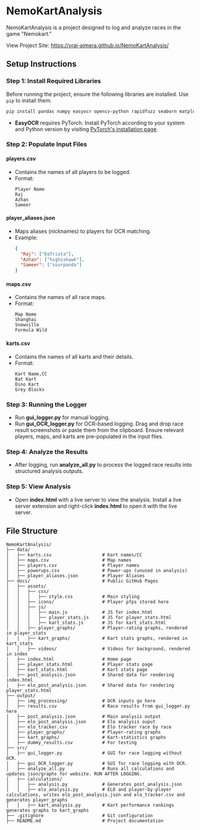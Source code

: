 # **NemoKartAnalysis**

NemoKartAnalysis is a project designed to log and analyze races in the game "Nemokart."

View Project Site: https://vraj-ajmera.github.io/NemoKartAnalysis/ 

## **Setup Instructions**

### **Step 1: Install Required Libraries**

Before running the project, ensure the following libraries are installed. Use `pip` to install them:

```bash
pip install pandas numpy easyocr opencv-python rapidfuzz seaborn matplotlib tkinterdnd2
```

- **EasyOCR** requires PyTorch. Install PyTorch according to your system and Python version by visiting [PyTorch's installation page](https://pytorch.org/get-started/locally/).

### **Step 2: Populate Input Files**

#### **players.csv**
- Contains the names of all players to be logged.
- Format:
  ```csv
  Player Name
  Raj
  Azhan
  Sameer
  ```

#### **player_aliases.json**
- Maps aliases (nicknames) to players for OCR matching.
- Example:
  ```json
  {
    "Raj": ["DaTrixta"],
    "Azhan": ["highzahawk"],
    "Sameer": ["sourpanda"]
  }
  ```

#### **maps.csv**
- Contains the names of all race maps.
- Format:
  ```csv
  Map Name
  Shanghai
  Snowville
  Formula Wild
  ```

#### **karts.csv**
- Contains the names of all karts and their details.
- Format:
  ```csv
  Kart Name,CC
  Bat Kart
  Dino Kart
  Grey Blocks
  ```

### **Step 3: Running the Logger**
- Run **gui_logger.py** for manual logging.
- Run **gui_OCR_logger.py** for OCR-based logging. Drag and drop race result screenshots or paste them from the clipboard. Ensure relevant players, maps, and karts are pre-populated in the input files.

### **Step 4: Analyze the Results**
- After logging, run **analyze_all.py** to process the logged race results into structured analysis outputs.

### **Step 5: View Analysis**
- Open **index.html** with a live server to view the analysis. Install a live server extension and right-click **index.html** to open it with the live server.

## **File Structure**

```plaintext
NemoKartAnalysis/
├── data/
│   ├── karts.csv                   # Kart names/CC
│   ├── maps.csv                    # Map names
│   ├── players.csv                 # Player names
│   ├── powerups.csv                # Power-ups (unused in analysis)
│   ├── player_aliases.json         # Player Aliases
├── docs/                           # Public GitHub Pages
│   ├── assets/
│   │   ├── css/
│   │   │   ├── style.css           # Main styling
│   │   ├── icons/                  # Player pfps stored here
│   │   ├── js/
│   │   │   ├── main.js             # JS for index.html
│   │   │   ├── player_stats.js     # JS for player_stats.html
│   │   │   ├── kart_stats.js       # JS for kart_stats.html
│   │   ├── player_graphs/          # Player-rating graphs, rendered in player_stats
│   │   ├── kart_graphs/            # Kart stats graphs, rendered in kart_stats
│   │   ├── videos/                 # Videos for background, rendered in index
│   ├── index.html                  # Home page
│   ├── player_stats.html           # Player stats page
│   ├── kart_stats.html             # Kart stats page
│   ├── post_analysis.json          # Shared data for rendering index.html
│   ├── elo_post_analysis.json      # Shared data for rendering player_stats.html
├── output/
│   ├── img_processing/             # OCR inputs go here
│   ├── results.csv                 # Race results from gui_logger.py here
│   ├── post_analysis.json          # Main analysis output
│   ├── elo_post_analysis.json      # Elo analysis ouput
│   ├── elo_tracker.csv             # Elo tracker race by race
│   ├── player_graphs/              # Player-rating graphs
│   ├── kart_graphs/                # Kart-statistics graphs
│   ├── dummy_results.csv           # For testing
├── src/
│   ├── gui_logger.py               # GUI for race logging without OCR.
│   ├── gui_OCR_logger.py           # GUI for race logging with OCR.
│   ├── analyze_all.py              # Runs all calculations and updates json/graphs for website. RUN AFTER LOGGING.
│   ├── calculations/
│   │   ├── analysis.py             # Generates post_analysis.json
│   │   ├── elo_analysis.py         # ELO and player-by-player calculations, writes elo_post_analysis.json and elo_tracker.csv and generates player_graphs
│   │   ├── kart_analysis.py        # Kart performance rankings generates graphs to kart_graphs
├── .gitignore                      # Git configuration
├── README.md                       # Project documentation

